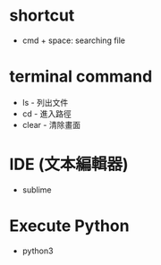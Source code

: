 # shortcut
- cmd + space: searching file

# terminal command 
- ls - 列出文件
- cd - 進入路徑
- clear - 清除畫面

# IDE (文本編輯器) 
- sublime

# Execute Python
- python3 <filename>